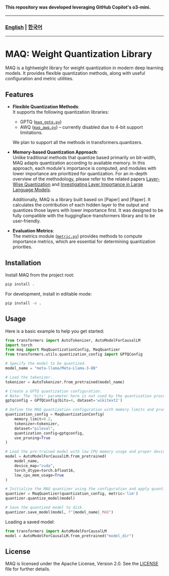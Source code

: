#### This repository was developed leveraging GitHub Copilot's o3-mini.
---
### [English](README.md) | [한국어](README-ko.md)
---
# MAQ: Weight Quantization Library

MAQ is a lightweight library for weight quantization in modern deep learning models. It provides flexible quantization methods, along with useful configuration and metric utilities.

## Features

- **Flexible Quantization Methods**:  
  It supports the following quantization libraries:
  * GPTQ ([`maq_gptq.py`](src/maq/utils/maq_gptq.py))
  * AWQ ([`maq_awq.py`](src/maq/utils/maq_awq.py)) – currently disabled due to 4-bit support limitations.  
  
  We plan to support all the methods in transformers.quantizers.

- **Memory-based Quantization Approach**:  
  Unlike traditional methods that quantize based primarily on bit-width, MAQ adapts quantization according to available memory. In this approach, each module's importance is computed, and modules with lower importance are prioritized for quantization. For an in-depth overview of the methodology, please refer to the related papers [Layer-Wise Quantization](https://arxiv.org/abs/2406.17415) and [Investigating Layer Importance in Large Language Models](https://arxiv.org/abs/2409.14381).

  Additionally, MAQ is a library built based on [Paper] and [Paper]. It calculates the contribution of each hidden layer to the output and quantizes those layers with lower importance first. It was designed to be fully compatible with the huggingface-transformers library and to be user-friendly.

- **Evaluation Metrics**:  
  The metrics module ([`metric.py`](src/maq/utils/metric.py)) provides methods to compute importance metrics, which are essential for determining quantization priorities.

## Installation

Install MAQ from the project root:

```bash
pip install .
```

For development, install in editable mode:

```bash
pip install -e .
```

## Usage

Here is a basic example to help you get started:

```python
from transformers import AutoTokenizer, AutoModelForCausalLM
import torch
from maq import MaqQuantizationConfig, MaqQuantizer
from transformers.utils.quantization_config import GPTQConfig

# Specify the model to be quantized.
model_name = "meta-llama/Meta-Llama-3-8B"

# Load the tokenizer.
tokenizer = AutoTokenizer.from_pretrained(model_name)

# Create a GPTQ quantization configuration.
# Note: The 'bits' parameter here is not used by the quantization process.
gptqconfig = GPTQConfig(bits=4, dataset='wikitext2')

# Define the MAQ quantization configuration with memory limits and pruning as options.
quantization_config = MaqQuantizationConfig(
    memory_limit=0.2,
    tokenizer=tokenizer,
    dataset="pileval",
    quantization_config=gptqconfig,
    use_pruning=True
)

# Load the pre-trained model with low CPU memory usage and proper device mapping.
model = AutoModelForCausalLM.from_pretrained(
    model_name,
    device_map="cuda",
    torch_dtype=torch.bfloat16,
    low_cpu_mem_usage=True
)

# Initialize the MAQ quantizer using the configuration and apply quantization.
quantizer = MaqQuantizer(quantization_config, metric='lim')
quantizer.quantize_model(model)

# Save the quantized model to disk.
quantizer.save_model(model, f"{model_name}_MAQ")
```

Loading a saved model:

```python
from transformers import AutoModelForCausalLM
model = AutoModelForCausalLM.from_pretrained("model_dir")
```

## License

MAQ is licensed under the Apache License, Version 2.0. See the [LICENSE](./LICENSE) file for further details.